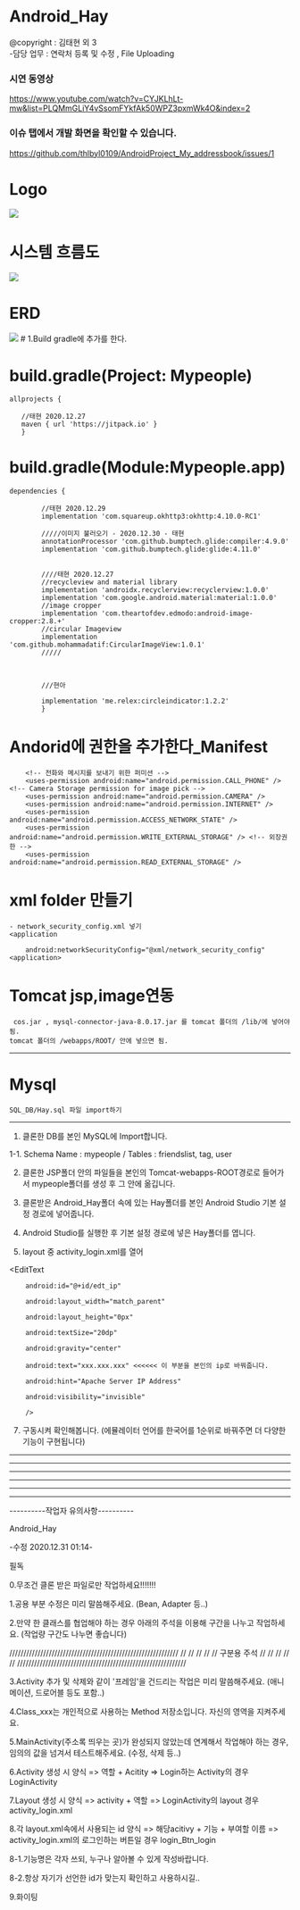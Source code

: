 # Android_Hay

@copyright : 김태현 외 3                
-담당 업무 : 연락처 등록 및 수정 , File Uploading

### 시연 동영상 
https://www.youtube.com/watch?v=CYJKLhLt-mw&list=PLQMmGLiY4vSsomFYkfAk50WPZ3pxmWk4O&index=2

### 이슈 탭에서 개발 화면을 확인할 수 있습니다. 
   https://github.com/thlbyl0109/AndroidProject_My_addressbook/issues/1
   
# Logo
    
     
     
         
         
         
         
   <img src ="https://github.com/thlbyl0109/AndroidProject_My_addressbook/blob/main/document/main.png">
        
        


# 시스템 흐름도
  
  <img src ="https://github.com/thlbyl0109/AndroidProject_My_addressbook/blob/main/document/systemFlow.png">

# ERD 
  <img src ="https://github.com/thlbyl0109/AndroidProject_My_addressbook/blob/main/document/ERD.png">
# 1.Build gradle에 추가를 한다.


# build.gradle(Project: Mypeople)
    allprojects {

       //태현 2020.12.27
       maven { url 'https://jitpack.io' }
       }

# build.gradle(Module:Mypeople.app)
  
    dependencies {

            //태현 2020.12.29
            implementation 'com.squareup.okhttp3:okhttp:4.10.0-RC1'

            /////이미지 불러오기 - 2020.12.30 - 태현
            annotationProcessor 'com.github.bumptech.glide:compiler:4.9.0'
            implementation 'com.github.bumptech.glide:glide:4.11.0'


            ////태현 2020.12.27
            //recycleview and material library
            implementation 'androidx.recyclerview:recyclerview:1.0.0'
            implementation 'com.google.android.material:material:1.0.0'
            //image cropper
            implementation 'com.theartofdev.edmodo:android-image-cropper:2.8.+'
            //circular Imageview
            implementation 'com.github.mohammadatif:CircularImageView:1.0.1'
            /////



            ///현아

            implementation 'me.relex:circleindicator:1.2.2'
            }
            
#  Andorid에 권한을 추가한다_Manifest
        <!-- 전화와 메시지를 보내기 위한 퍼미션 -->
        <uses-permission android:name="android.permission.CALL_PHONE" /> <!-- Camera Storage permission for image pick -->
        <uses-permission android:name="android.permission.CAMERA" />
        <uses-permission android:name="android.permission.INTERNET" />
        <uses-permission android:name="android.permission.ACCESS_NETWORK_STATE" />
        <uses-permission android:name="android.permission.WRITE_EXTERNAL_STORAGE" /> <!-- 외장권한 -->
        <uses-permission android:name="android.permission.READ_EXTERNAL_STORAGE" />


# xml folder 만들기

    - network_security_config.xml 넣기
    <application
    
        android:networkSecurityConfig="@xml/network_security_config"
    <application> 
    
# Tomcat jsp,image연동
     cos.jar , mysql-connector-java-8.0.17.jar 를 tomcat 폴더의 /lib/에 넣어야됨.
    tomcat 폴더의 /webapps/ROOT/ 안에 넣으면 됨.
****

# Mysql

    SQL_DB/Hay.sql 파일 import하기
    
 ----
    
1. 클론한 DB를 본인 MySQL에 Import합니다. 

1-1. Schema Name : mypeople / Tables : friendslist, tag, user

2. 클론한 JSP폴더 안의 파일들을 본인의 Tomcat-webapps-ROOT경로로 들어가서 mypeople폴더를 생성 후 그 안에 옮깁니다.

3. 클론받은 Android_Hay폴더 속에 있는 Hay폴더를 본인 Android Studio 기본 설정 경로에 넣어줍니다.

4. Android Studio를 실행한 후 기본 설정 경로에 넣은 Hay폴더를 엽니다.


5. layout 중 activity_login.xml를 열어 

<EditText

        android:id="@+id/edt_ip"
        
        android:layout_width="match_parent"
        
        android:layout_height="0px"
        
        android:textSize="20dp"
        
        android:gravity="center"
        
        android:text="xxx.xxx.xxx" <<<<<< 이 부분을 본인의 ip로 바꿔줍니다.
        
        android:hint="Apache Server IP Address"
        
        android:visibility="invisible"
        
        />
        
7. 구동시켜 확인해봅니다. (에뮬레이터 언어를 한국어를 1순위로 바꿔주면 더 다양한 기능이 구현됩니다)

----

----

----

----

----

----


----------작업자 유의사항----------

Android_Hay

-수정 2020.12.31 01:14-

필독

0.무조건 클론 받은 파일로만 작업하세요!!!!!!!

1.공용 부분 수정은 미리 말씀해주세요. (Bean, Adapter 등..)

2.만약 한 클래스를 협업해야 하는 경우 아래의 주석을 이용해 구간을 나누고 작업하세요. (작업량 구간도 나누면 좋습니다)

////////////////////////////////////////////////////////////
//                                                        //
//                                                        //
//                       구분용 주석                       //
//                                                        //
//                                                        //
////////////////////////////////////////////////////////////

3.Activity 추가 및 삭제와 같이 '프레임'을 건드리는 작업은 미리 말씀해주세요. (애니메이션, 드로어블 등도 포함..)

4.Class_xxx는 개인적으로 사용하는 Method 저장소입니다. 자신의 영역을 지켜주세요.

5.MainActivity(주소록 띄우는 곳)가 완성되지 않았는데 연계해서 작업해야 하는 경우, 임의의 값을 넘겨서 테스트해주세요. (수정, 삭제 등..)

6.Activity 생성 시 양식 => 역할 + Acitity => Login하는 Activity의 경우 LoginActivity

7.Layout 생성 시 양식 => activity + 역할 => LoginActivity의 layout 경우 activity_login.xml

8.각 layout.xml속에서 사용되는 id 양식 => 해당acitivy + 기능 + 부여할 이름 => activity_login.xml의 로그인하는 버튼일 경우 login_Btn_login

8-1.기능명은 각자 쓰되, 누구나 알아볼 수 있게 작성바랍니다.

8-2.항상 자기가 선언한 id가 맞는지 확인하고 사용하시길..

9.화이팅

